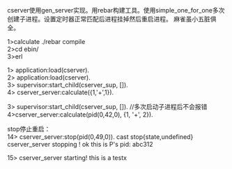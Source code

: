 cserver使用gen_server实现。用rebar构建工具。使用simple_one_for_one多次创建子进程。设置定时器正常匹配后进程挂掉然后重启进程。
麻雀虽小五脏俱全。

1>calculate ./rebar compile          
2>cd ebin/        
3>erl       

1> application:load(cserver).         
2> application:load(cserver).        
3> supervisor:start_child(cserver_sup, []).       
4> cserver_server:calculate({1,'+',1}).      

3> supervisor:start_child(cserver_sup, []). //多次启动子进程后不会报错                
4>cserver_server:calculate(pid(0,42,0), {1, '+', 2}).

stop停止重启：             
14> cserver_server:stop(pid(0,49,0)).
cast stop{state,undefined}
cserver_server stopping !
ok
this is P's pid: abc312        
        
15> cserver_server starting!
this is a testx

